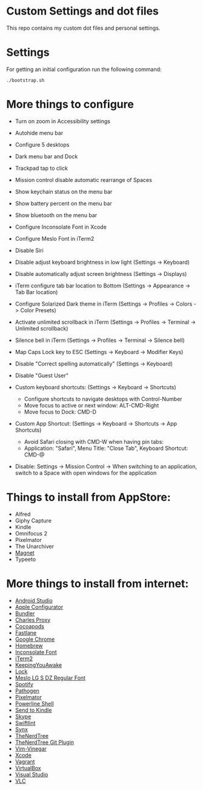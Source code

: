 # Custom Settings and dot files

This repo contains my custom dot files and personal settings.

# Settings

For getting an initial configuration run the following command:
```
./bootstrap.sh
```

# More things to configure

* Turn on zoom in Accessibility settings
* Autohide menu bar
* Configure 5 desktops
* Dark menu bar and Dock
* Trackpad tap to click
* Mission control disable automatic rearrange of Spaces
* Show keychain status on the menu bar
* Show battery percent on the menu bar
* Show bluetooth on the menu bar
* Configure Inconsolate Font in Xcode
* Configure Meslo Font in iTerm2
* Disable Siri
* Disable adjust keyboard brightness in low light (Settings -> Keyboard)
* Disable automatically adjust screen brightness (Settings -> Displays)
* iTerm configure tab bar location to Bottom (Settings -> Appearance -> Tab Bar location)
* Configure Solarized Dark theme in iTerm (Settings -> Profiles -> Colors -> Color Presets)
* Activate unlimited scrollback in iTerm (Settings -> Profiles -> Terminal -> Unlimited scrollback)
* Silence bell in iTerm (Settings -> Profiles -> Terminal -> Silence bell)
* Map Caps Lock key to ESC (Settings -> Keyboard -> Modifier Keys)
* Disable "Correct spelling automatically" (Settings -> Keyboard)
* Disable "Guest User"
* Custom keyboard shortcuts: (Settings -> Keyboard -> Shortcuts)
    - Configure shortcuts to navigate desktops with Control-Number
    - Move focus to active or next window: ALT-CMD-Right
    - Move focus to Dock: CMD-D
* Custom App Shortcut: (Settings -> Keyboard -> Shortcuts -> App Shortcuts)
    - Avoid Safari closing with CMD-W when having pin tabs:
    - Application: "Safari", Menu Title: "Close Tab", Keyboard Shortcut: CMD-@
        
* Disable: Settings -> Mission Control -> When switching to an application, switch to a Space with open windows for the application

# Things to install from AppStore:

* Alfred
* Giphy Capture
* Kindle
* Omnifocus 2
* Pixelmator
* The Unarchiver
* [Magnet](https://itunes.apple.com/ch/app/magnet/id441258766?mt=12&ign-mpt=uo%3D4)
* Typeeto

# More things to install from internet:

* [Android Studio](https://developer.android.com/studio)
* [Apple Configurator](https://developer.apple.com)
* [Bundler](http://bundler.io/)
* [Charles Proxy](https://www.charlesproxy.com)
* [Cocoapods](https://github.com/CocoaPods/CocoaPods)
* [Fastlane](https://github.com/fastlane/fastlane)
* [Google Chrome](https://www.google.com/chrome/)
* [Homebrew](http://brew.sh)
* [Inconsolate Font](https://fonts.google.com/specimen/Inconsolata)
* [iTerm2](https://www.iterm2.com)
* [KeepingYouAwake](https://github.com/newmarcel/KeepingYouAwake)
* [Lock](https://github.com/phelgo/Lock)
* [Meslo LG S DZ Regular Font](https://github.com/powerline/fonts/blob/master/Meslo%20Dotted/Meslo%20LG%20S%20DZ%20Regular%20for%20Powerline.ttf)
* [Spotify](https://www.spotify.com)
* [Pathogen](https://github.com/tpope/vim-pathogen)
* [Pixelmator](http://www.pixelmator.com)
* [Powerline Shell](https://github.com/banga/powerline-shell)
* [Send to Kindle](https://www.amazon.com/gp/sendtokindle/mac)
* [Skype](https://www.skype.com/en/)
* [Swiftlint](https://github.com/realm/SwiftLint)
* [Synx](https://github.com/venmo/synx)
* [TheNerdTree](http://vimawesome.com/plugin/nerdtree-red)
* [TheNerdTree Git Plugin](https://github.com/Xuyuanp/nerdtree-git-plugin)
* [Vim-Vinegar](https://github.com/dhruvasagar/vim-vinegar.git)
* [Xcode](https://developer.apple.com)
* [Vagrant](https://www.vagrantup.com/downloads.html)
* [VirtualBox](https://www.virtualbox.org/wiki/Downloads)
* [Visual Studio](https://www.visualstudio.com/downloads/)
* [VLC](http://www.videolan.org/vlc/index.html)


